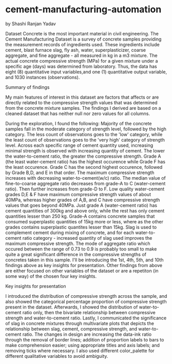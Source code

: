 # cement-manufacturing-automation

by Shashi Ranjan Yadav

Dataset
Concrete is the most important material in civil engineering. The Cement Manufacturing Dataset is a survey of concrete samples providing the measurement records of ingredients used. These ingredients include cement, blast furnace slag, fly ash, water, superplasticizer, coarse aggregate, and fine aggregate - all measured in kg in a m3 mixture. The actual concrete compressive strength (MPa) for a given mixture under a specific age (days) was determined from laboratory. Thus, the data has eight (8) quantitative input variables,and one (1) quantitative output variable, and 1030 instances (observations).


Summary of findings

My main features of interest in this dataset are factors that affects or are directly related to the compressive strength values that was determined from the concrete mixture samples. The findings I derived are based on a cleaned dataset that has neither null nor zero values for all columns.

During the exploration, I found the following:
Majority of the concrete samples fall in the moderate category of strength level, followed by the high category. The less count of observations goes to the 'low' category, while the least count of observations goes to the 'very high' category of strength level.
Across each specific range of cement quantity used, increasing minimal strength is observed with increasing quantity of cement.
The lower the water-to-cement ratio, the greater the compressive strength.
Grade A (the least water-cement ratio) has the highest occurence while Grade F has the least occurence. Grade C has the second highest occurence, followed by Grade B,D, and E in that order.
The maximum compressive strength increases with decreasing water-to-cement(w/c) ratio.
The median value of fine-to-coarse aggregate ratio decreases from grade-A to C (water-cement ratio). Then further increases from grade-D to F.
Low quality water-cement grades D,E & F have maximum compressive strength values of about 40MPa, whereas higher grades of A,B, and C have compressive strength values that goes beyond 40MPa.
Just grade A (water-cement ratio) has cement quantities of 300kg and above only, while the rest has only cement quantities lesser than 250 kg.
Grade-A contains concrete samples that consumed superplastic quantities of 15kg more or less, where as the other grades contains superplastic quantites lesser than 15kg.
Slag is used to complement cement during mixing of concrete, and for each water-to-cement ratio category - increased quantity of slag used improves the maximum compressive strength.
The mode of aggregate ratio which occured between the range of 0.73 to 0.9 is probably too small to make quite a great significant difference in the compressive strengths of concretes taken in this sample.
I'll be introducing the 1st, 4th, 5th, and 10th findings above as key insights for presentation. Other findings from above are either focused on other variables of the dataset or are a repetiton (in some way) of the chosen four key insights.

Key insights for presentation

I introduced the distribution of compressive strength across the sample, and also showed the categorical percentage proportion of compressive strength present in the dataset. Afterwards, I showed the distribution of water-to-cement ratio only, then the bivariate relationship between compressive strength and water-to-cement ratio. Lastly, I communicated the significance of slag in concrete mixtures through multivariate plots that depicts the relationship between slag, cement, compressive strength, and water-to-cement ratio. The changes in design are increasing the data-ink ratio through the removal of border lines; addition of proportion labels to bars to make comprehension easier; using appropriate titles and axis labels; and removing ticks where necessary. I also used different color_palette for different qualitative variables to avoid ambiguity.
